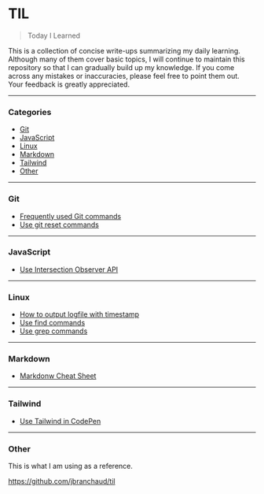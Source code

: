# TIL

> Today I Learned

This is a collection of concise write-ups summarizing my daily learning. Although many of them cover basic topics, I will continue to maintain this repository so that I can gradually build up my knowledge. If you come across any mistakes or inaccuracies, please feel free to point them out. Your feedback is greatly appreciated.

---

### Categories

- [Git](#git)
- [JavaScript](#javascript)
- [Linux](#linux)
- [Markdown](#markdown)
- [Tailwind](#tailwind)
- [Other](#other)

---
### Git

* [Frequently used Git commands](git/frequently-used-git-commands.md)
* [Use git reset commands](git/use-git-reset-commands.md)

---
### JavaScript

* [Use Intersection Observer API](javascript/use-intersection-observer.md)

---
### Linux

* [How to output logfile with timestamp](linux/how-to-output-logfile-with-timestamp.md)
* [Use find commands](linux/use-find-commands.md)
* [Use grep commands](linux/use-grep-commands.md)

---
### Markdown

* [Markdonw Cheat Sheet](markdown/markdown-cheat-sheet.md)

---
### Tailwind

* [Use Tailwind in CodePen](tailwind/use-tailwind-in-codepen.md)

---

### Other

This is what I am using as a reference.

https://github.com/jbranchaud/til
